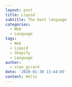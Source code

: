 ```yaml
---
layout: post
title: Liquid
subtitle: The best language
categories:
  - Web
  - Language
tags:
  - Web
  - Liquid
  - Shopify
  - Language
author:
  - stan_girard
date: '2020-01-30 13:44:05'
content: Hello
---
```



